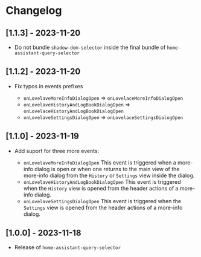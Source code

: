 # Changelog

## [1.1.3] - 2023-11-20

- Do not bundle `shadow-dom-selector` inside the final bundle of `home-assistant-query-selector`

## [1.1.2] - 2023-11-20

- Fix typos in events prefixes

    * `onLovelaveMoreInfoDialogOpen` => `onLovelaceMoreInfoDialogOpen`
    * `onLovelaveHistoryAndLogBookDialogOpen` => `onLovelaceHistoryAndLogBookDialogOpen`
    * `onLovelaveSettingsDialogOpen` => `onLovelaceSettingsDialogOpen`

## [1.1.0] - 2023-11-19

- Add suport for three more events:

    * `onLovelaveMoreInfoDialogOpen` This event is triggered when a more-info dialog is open or when one returns to the main view of the more-info dialog from the `History` or `Settings` view inside the dialog.
    * `onLovelaveHistoryAndLogBookDialogOpen` This event is triggered when the `History` view is opened from the header actions of a more-info dialog.
    * `onLovelaveSettingsDialogOpen` This event is triggered when the `Settings` view is opened from the header actions of a more-info dialog.

## [1.0.0] - 2023-11-18

- Release of `home-assistant-query-selector`